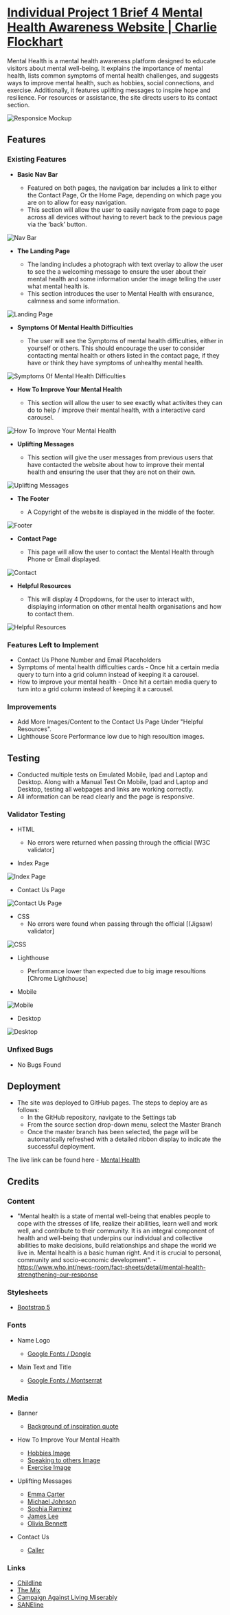 # [Individual Project 1 Brief 4 Mental Health Awareness Website | Charlie Flockhart](https://charlieflockhart.github.io/Individual-Project-1-Brief-4-Mental-Health-Awareness-Website/index.html)

Mental Health is a mental health awareness platform designed to educate visitors about mental well-being. It explains the importance of mental health, lists common symptoms of mental health challenges, and suggests ways to improve mental health, such as hobbies, social connections, and exercise. Additionally, it features uplifting messages to inspire hope and resilience. For resources or assistance, the site directs users to its contact section.

![Responsice Mockup](https://github.com/charlieflockhart/Individual-Project-1-Brief-4-Mental-Health-Awareness-Website/blob/main/readme-files/Responsive.png)

## Features 

### Existing Features

- __Basic Nav Bar__

  - Featured on both pages, the navigation bar includes a link to either the Contact Page, Or the Home Page, depending on which page you are on to allow for easy navigation.
  - This section will allow the user to easily navigate from page to page across all devices without having to revert back to the previous page via the ‘back’ button. 

![Nav Bar](https://github.com/charlieflockhart/Individual-Project-1-Brief-4-Mental-Health-Awareness-Website/blob/main/readme-files/Navbar.png)

- __The Landing Page__

  - The landing includes a photograph with text overlay to allow the user to see the a welcoming message to ensure the user about their mental health and some information under the image telling the user what mental health is. 
  - This section introduces the user to Mental Health with ensurance, calmness and some information.

![Landing Page](https://github.com/charlieflockhart/Individual-Project-1-Brief-4-Mental-Health-Awareness-Website/blob/main/readme-files/Landing-page.png)

- __Symptoms Of Mental Health Difficulties__

  - The user will see the Symptoms of mental health difficulties, either in yourself or others. This should encourage the user to consider contacting mental health or others listed in the contact page, if they have or think they have symptoms of unhealthy mental health. 

![Symptoms Of Mental Health Difficulties](https://github.com/charlieflockhart/Individual-Project-1-Brief-4-Mental-Health-Awareness-Website/blob/main/readme-files/Symptoms-of-mental-health-difficulties-page.png)

- __How To Improve Your Mental Health__

  - This section will allow the user to see exactly what activites they can do to help / improve their mental health, with a interactive card carousel.

![How To Improve Your Mental Health](https://github.com/charlieflockhart/Individual-Project-1-Brief-4-Mental-Health-Awareness-Website/blob/main/readme-files/How-to-improve-your-mental-health.png)

- __Uplifting Messages__

  - This section will give the user messages from previous users that have contacted the website about how to improve their mental health and ensuring the user that they are not on their own.

![Uplifting Messages](https://github.com/charlieflockhart/Individual-Project-1-Brief-4-Mental-Health-Awareness-Website/blob/main/readme-files/Uplifting-messages.png)

- __The Footer__ 

  - A Copyright of the website is displayed in the middle of the footer.

![Footer](https://github.com/charlieflockhart/Individual-Project-1-Brief-4-Mental-Health-Awareness-Website/blob/main/readme-files/Footer.png)

- __Contact Page__

  - This page will allow the user to contact the Mental Health through Phone or Email displayed. 

![Contact](https://github.com/charlieflockhart/Individual-Project-1-Brief-4-Mental-Health-Awareness-Website/blob/main/readme-files/Contact-Us-Page-2.png)

- __Helpful Resources__
  
  - This will display 4 Dropdowns, for the user to interact with, displaying information on other mental health organisations and how to contact them.

![Helpful Resources](https://github.com/charlieflockhart/Individual-Project-1-Brief-4-Mental-Health-Awareness-Website/blob/main/readme-files/Helpful-resources-page-2.png)

### Features Left to Implement

- Contact Us Phone Number and Email Placeholders
- Symptoms of mental health difficulties cards - Once hit a certain media query to turn into a grid column instead of keeping it a carousel.
- How to improve your mental health - Once hit a certain media query to turn into a grid column instead of keeping it a carousel.


### Improvements

- Add More Images/Content to the Contact Us Page Under "Helpful Resources".
- Lighthouse Score Performance low due to high resoultion images.
  
## Testing 

- Conducted multiple tests on Emulated Mobile, Ipad and Laptop and Desktop. Along with a Manual Test On  Mobile, Ipad and Laptop and Desktop, testing all webpages and links are working correctly. 
- All information can be read clearly and the page is responsive.

### Validator Testing 

- HTML
  - No errors were returned when passing through the official [W3C validator]
    
- Index Page
  
![Index Page](https://github.com/charlieflockhart/Individual-Project-1-Brief-4-Mental-Health-Awareness-Website/blob/main/readme-files/Validator/Index-HTML-Validated.png)

- Contact Us Page
  
![Contact Us Page](https://github.com/charlieflockhart/Individual-Project-1-Brief-4-Mental-Health-Awareness-Website/blob/main/readme-files/Validator/Contact-Us-HTML-Validated.png)

- CSS
  - No errors were found when passing through the official [(Jigsaw) validator]
 
![CSS](https://github.com/charlieflockhart/Individual-Project-1-Brief-4-Mental-Health-Awareness-Website/blob/main/readme-files/Validator/Styles-CSS-Validated.png)

- Lighthouse
  - Performance lower than expected due to big image resoultions [Chrome Lighthouse]
 
- Mobile
  
![Mobile](https://github.com/charlieflockhart/Individual-Project-1-Brief-4-Mental-Health-Awareness-Website/blob/main/readme-files/Lighthouse/Mobile-Lighthouse-Test.png)

- Desktop
  
![Desktop](https://github.com/charlieflockhart/Individual-Project-1-Brief-4-Mental-Health-Awareness-Website/blob/main/readme-files/Lighthouse/Desktop-Lighthouse-Test.png)

### Unfixed Bugs

- No Bugs Found

## Deployment

- The site was deployed to GitHub pages. The steps to deploy are as follows: 
  - In the GitHub repository, navigate to the Settings tab 
  - From the source section drop-down menu, select the Master Branch
  - Once the master branch has been selected, the page will be automatically refreshed with a detailed ribbon display to indicate the successful deployment. 

The live link can be found here - [Mental Health](https://charlieflockhart.github.io/Individual-Project-1-Brief-4-Mental-Health-Awareness-Website/index.html)


## Credits 

### Content

- "Mental health is a state of mental well-being that enables people to cope with the stresses of life, realize their abilities, learn well and work well, and contribute to their community. It is an integral component of health and well-being that underpins our individual and collective abilities to make decisions, build relationships and shape the world we live in. Mental health is a basic human right. And it is crucial to personal, community and socio-economic development". - https://www.who.int/news-room/fact-sheets/detail/mental-health-strengthening-our-response


### Stylesheets

- [Bootstrap 5](https://getbootstrap.com/docs/5.3/getting-started/introduction/)

### Fonts
- Name Logo
   - [Google Fonts / Dongle](https://fonts.google.com/specimen/Dongle?categoryFilters=Feeling:%2FExpressive%2FCalm&preview.text=Mental%20Health%20Awareness)

- Main Text and Title
   - [Google Fonts / Montserrat](https://fonts.google.com/specimen/Montserrat?categoryFilters=Feeling:%2FExpressive%2FCalm&preview.text=Mental%20Health%20Awareness)

### Media

- Banner
  - [Background of inspiration quote](https://pngtree.com/freebackground/elegant-green-background-blurred-grass-texture-with-delicate-leaf-motif_15308375.html)
    
- How To Improve Your Mental Health
  - [Hobbies Image](https://stockcake.com/i/friends-playing-game_1309374_730572)
  - [Speaking to others Image](https://therapybrands.com/blog/what-is-a-breakthrough-in-therapy-and-how-can-i-guide-my-clients-towards-one/)
  - [Exercise Image](https://stock.adobe.com/uk/search/images?k=walking+in+the+woods)

- Uplifting Messages
  - [Emma Carter](https://www.freepik.com/photos/smiling-woman)
  - [Michael Johnson](https://www.freepik.com/free-photo/outdoor-protrait-african-american-couple-hugging-smiling-broadly-camera-while-walking-park-expressing-positive-emotions_9696838.htm#fromView=search&page=1&position=50&uuid=812969f5-8259-452a-a79f-96b278c718b1)
  - [Sophia Ramirez](https://www.freepik.com/premium-photo/optimistic-woman-taking-selfie-with-diverse-coworkers_10424751.htm#fromView=search&page=1&position=21&uuid=812969f5-8259-452a-a79f-96b278c718b1)
  - [James Lee](https://www.freepik.com/premium-photo/man-park-smiles-standing-leaves-portrait-young-man-standing-bushes-smiles_25122153.htm#fromView=search&page=1&position=21&uuid=f9a82daf-d8c9-4195-bf5a-02809663b1d2)
  - [Olivia Bennett](https://www.freepik.com/free-photo/friends-spending-time-together-outdoors-taking-selfie_17809208.htm#fromView=search&page=2&position=48&uuid=812969f5-8259-452a-a79f-96b278c718b1)
 
- Contact Us
  - [Caller](https://media.istockphoto.com/id/1353791388/photo/portrait-of-mature-businessman-wearing-phone-headset-talking-to-caller-in-customer-services.jpg?s=612x612&w=0&k=20&c=rHLQEhh8GSbreAkSd4DNliUMWCuyZMcAZgOw3gwofKs=)

### Links

- [Childline](https://www.childline.org.uk)
- [The Mix](https://www.themix.org.uk/about-us/contact-us)
- [Campaign Against Living Miserably](https://www.thecalmzone.net/)
- [SANEline](https://www.sane.org.uk/how-we-help/emotional-support/saneline-services)


